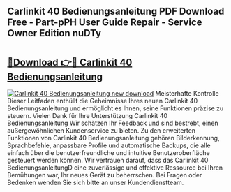 ## Carlinkit 40 Bedienungsanleitung PDF Download Free - Part-pPH User Guide Repair - Service Owner Edition nuDTy

# <h2><a href="http://df3f1ni.blite.top/?on=Carlinkit+40+Bedienungsanleitung">🔗Download 👉🔴 Carlinkit 40 Bedienungsanleitung</a></h2>

[![Carlinkit 40 Bedienungsanleitung new download](https://i.imgur.com/lujVjoI.png)](http://df3f1ni.blite.top/?on=Carlinkit+40+Bedienungsanleitung)
Meisterhafte Kontrolle Dieser Leitfaden enthüllt die Geheimnisse Ihres neuen Carlinkit 40 Bedienungsanleitung und ermöglicht es Ihnen, seine Funktionen präzise zu steuern. Vielen Dank für Ihre Unterstützung Carlinkit 40 Bedienungsanleitung Wir schätzen Ihr Feedback und sind bestrebt, einen außergewöhnlichen Kundenservice zu bieten. Zu den erweiterten Funktionen von Carlinkit 40 Bedienungsanleitung gehören Bilderkennung, Sprachbefehle, anpassbare Profile und automatische Backups, die alle einfach über die benutzerfreundliche und intuitive Benutzeroberfläche gesteuert werden können. Wir vertrauen darauf, dass das Carlinkit 40 BedienungsanleitungD eine zuverlässige und effektive Ressource bei Ihren Bemühungen war, Ihr neues Gerät zu beherrschen. Bei Fragen oder Bedenken wenden Sie sich bitte an unser Kundendienstteam.
